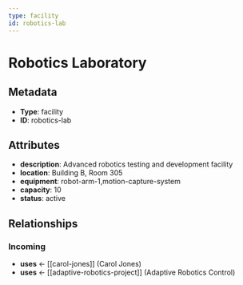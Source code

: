 ```yaml
---
type: facility
id: robotics-lab
---
```


# Robotics Laboratory

## Metadata

- **Type**: facility
- **ID**: robotics-lab

## Attributes

- **description**: Advanced robotics testing and development facility
- **location**: Building B, Room 305
- **equipment**: robot-arm-1,motion-capture-system
- **capacity**: 10
- **status**: active

## Relationships

### Incoming

- **uses** ← [[carol-jones]] (Carol Jones)
- **uses** ← [[adaptive-robotics-project]] (Adaptive Robotics Control)

